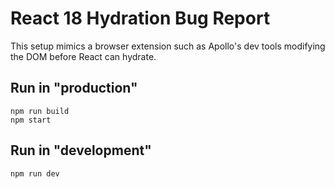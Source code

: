 # React 18 Hydration Bug Report

This setup mimics a browser extension such as Apollo's dev tools modifying the DOM before React can hydrate.

## Run in "production"

```
npm run build
npm start
```

## Run in "development"

```
npm run dev
```

